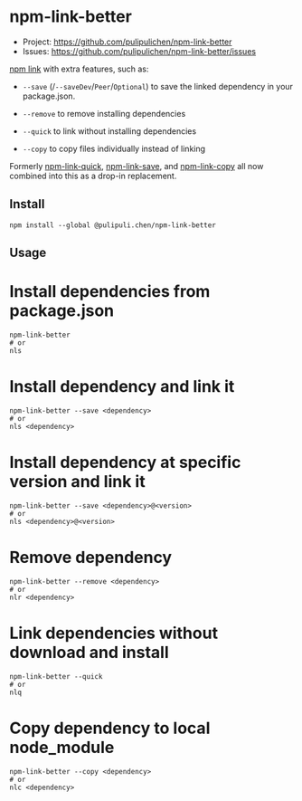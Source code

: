 # npm-link-better

- Project: https://github.com/pulipulichen/npm-link-better
- Issues: https://github.com/pulipulichen/npm-link-better/issues

[npm link] with extra features, such as:

* `--save` (/`--saveDev`/`Peer`/`Optional`) to save the linked dependency in your package.json.

* `--remove` to remove installing dependencies

* `--quick` to link without installing dependencies

* `--copy` to copy files individually instead of linking

Formerly [npm-link-quick], [npm-link-save], and [npm-link-copy] all now combined into this as a drop-in replacement.


## Install

```
npm install --global @pulipuli.chen/npm-link-better
```

## Usage

# Install dependencies from package.json
```
npm-link-better
# or
nls
```

# Install dependency and link it
```
npm-link-better --save <dependency>
# or
nls <dependency>
```

# Install dependency at specific version and link it
```
npm-link-better --save <dependency>@<version>
# or
nls <dependency>@<version>
```

# Remove dependency
```
npm-link-better --remove <dependency>
# or
nlr <dependency>
```

# Link dependencies without download and install
```
npm-link-better --quick
# or
nlq
```

# Copy dependency to local node_module
```
npm-link-better --copy <dependency>
# or
nlc <dependency>
```

[npm link]: https://docs.npmjs.com/cli/link.html
[npm-link-copy]: https://github.com/laggingreflex/npm-link-copy
[npm-link-quick]: https://github.com/laggingreflex/npm-link-quick
[npm-link-save]: https://github.com/laggingreflex/npm-link-save
